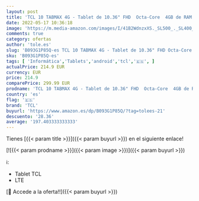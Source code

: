 ```yaml
---
layout: post
title: 'TCL 10 TABMAX 4G - Tablet de 10.36" FHD  Octa-Core  4GB de RAM  Memoria de 64GB ampliable a 256GB por MicroSD  8000 mAh de Batería  Android 10  Gris [Versión ES/PT]'
date: 2022-05-17 10:36:18
image: 'https://m.media-amazon.com/images/I/41B2WdnzxXS._SL500_._SL400_.jpg'
comments: true
category: ofertas
author: 'tole.es'
slug: 'B093G1P85Q-es TCL 10 TABMAX 4G - Tablet de 10.36" FHD Octa-Core 4GB de...'
sku: 'B093G1P85Q-es'
tags: [ 'Informática','Tablets','android','tcl','🇪🇸', ]
actualPrice: 214.9 EUR
currency: EUR
price: 214.9
comparePrice: 299.99 EUR
prodname: 'TCL 10 TABMAX 4G - Tablet de 10.36" FHD  Octa-Core  4GB de RAM  Memoria de 64GB ampliable a 256GB por MicroSD  8000 mAh de Batería  Android 10  Gris [Versión ES/PT]'
country: 'es'
flag: '🇪🇸'
brand: 'TCL'
buyurl: 'https://www.amazon.es/dp/B093G1P85Q/?tag=tolees-21'
descuento: '28.36'
average: '197.403333333333'
---
```


Tienes [{{< param title >}}]({{< param buyurl >}}) en el siguiente enlace!

[![{{< param prodname >}}]({{< param image >}})]({{< param buyurl >}})

ℹ️:

- Tablet TCL
- LTE

[🛒 Accede a la oferta!!]({{< param buyurl >}})
